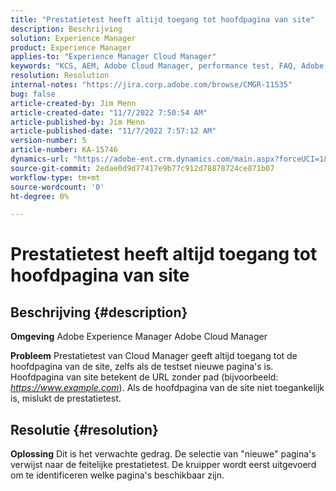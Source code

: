 ```yaml
---
title: "Prestatietest heeft altijd toegang tot hoofdpagina van site"
description: Beschrijving
solution: Experience Manager
product: Experience Manager
applies-to: "Experience Manager Cloud Manager"
keywords: "KCS, AEM, Adobe Cloud Manager, performance test, FAQ, Adobe Experience Manager, root page"
resolution: Resolution
internal-notes: "https://jira.corp.adobe.com/browse/CMGR-11535"
bug: false
article-created-by: Jim Menn
article-created-date: "11/7/2022 7:50:54 AM"
article-published-by: Jim Menn
article-published-date: "11/7/2022 7:57:12 AM"
version-number: 5
article-number: KA-15746
dynamics-url: "https://adobe-ent.crm.dynamics.com/main.aspx?forceUCI=1&pagetype=entityrecord&etn=knowledgearticle&id=f6cd19e2-705e-ed11-9561-6045bd0065f9"
source-git-commit: 2edae0d9d77417e9b77c912d78878724ce871b07
workflow-type: tm+mt
source-wordcount: '0'
ht-degree: 0%

---
```


# Prestatietest heeft altijd toegang tot hoofdpagina van site

## Beschrijving {#description}


<b>Omgeving</b>
Adobe Experience Manager Adobe Cloud Manager

<b>Probleem</b>
Prestatietest van Cloud Manager geeft altijd toegang tot de hoofdpagina van de site, zelfs als de testset nieuwe pagina&#39;s is.
Hoofdpagina van site betekent de URL zonder pad (bijvoorbeeld: *https://www.example.com*).
Als de hoofdpagina van de site niet toegankelijk is, mislukt de prestatietest.


## Resolutie {#resolution}


<b>Oplossing</b>
Dit is het verwachte gedrag.
De selectie van &quot;nieuwe&quot; pagina&#39;s verwijst naar de feitelijke prestatietest.
De kruipper wordt eerst uitgevoerd om te identificeren welke pagina&#39;s beschikbaar zijn.
